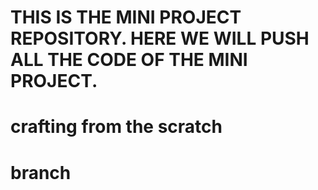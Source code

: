 # THIS IS THE MINI PROJECT REPOSITORY. HERE WE WILL PUSH ALL THE CODE OF THE MINI PROJECT.

# crafting from the scratch
# branch